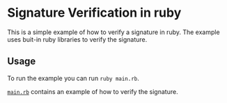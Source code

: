# Signature Verification in ruby

This is a simple example of how to verify a signature in ruby. The example uses buit-in ruby libraries to verify the signature.

## Usage

To run the example you can run `ruby main.rb`.

[`main.rb`](main.rb) contains an example of how to verify the signature.
